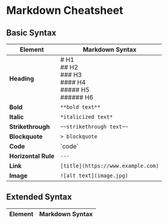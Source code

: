 
# Markdown Cheatsheet

## Basic Syntax
| Element | Markdown Syntax |
| --- | --- |
| **Heading** | # H1 <br/> ## H2 <br/> ### H3 <br/> #### H4 <br/> ##### H5 <br/> ###### H6 |
| **Bold** | `**bold text**` |
| **Italic** | `*italicized text*` |
| **Strikethrough** | `~~strikethrough text~~` |
| **Blockquote**| `> blockquote` |
| **Code** | \`code` |
| **Horizontal Rule** | `---` |
| **Link** | `[title](https://www.example.com)` |
| **Image** | `![alt text](image.jpg)` |

## Extended Syntax
| Element | Markdown Syntax |
| --- | --- |
